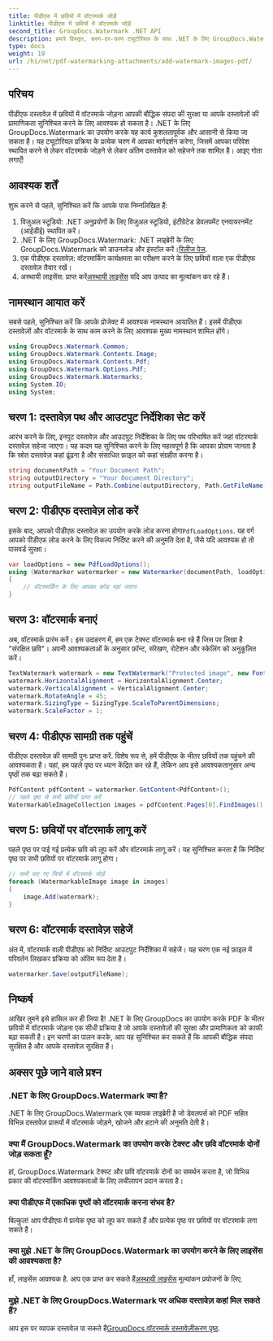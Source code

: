 ```yaml
---
title: पीडीएफ में छवियों में वॉटरमार्क जोड़ें
linktitle: पीडीएफ में छवियों में वॉटरमार्क जोड़ें
second_title: GroupDocs.Watermark .NET API
description: हमारे विस्तृत, चरण-दर-चरण ट्यूटोरियल के साथ .NET के लिए GroupDocs.Watermark का उपयोग करके PDF दस्तावेज़ों में छवियों में वॉटरमार्क जोड़ना सीखें। अपनी पीडीएफ़ को आसानी से सुरक्षित करें।
type: docs
weight: 19
url: /hi/net/pdf-watermarking-attachments/add-watermark-images-pdf/
---
```

## परिचय
पीडीएफ दस्तावेज़ में छवियों में वॉटरमार्क जोड़ना आपकी बौद्धिक संपदा की सुरक्षा या आपके दस्तावेज़ों की प्रामाणिकता सुनिश्चित करने के लिए आवश्यक हो सकता है। .NET के लिए GroupDocs.Watermark का उपयोग करके यह कार्य कुशलतापूर्वक और आसानी से किया जा सकता है। यह ट्यूटोरियल प्रक्रिया के प्रत्येक चरण में आपका मार्गदर्शन करेगा, जिसमें आपका परिवेश स्थापित करने से लेकर वॉटरमार्क जोड़ने से लेकर अंतिम दस्तावेज़ को सहेजने तक शामिल है। आइए गोता लगाएँ!
## आवश्यक शर्तें
शुरू करने से पहले, सुनिश्चित करें कि आपके पास निम्नलिखित हैं:
1. विजुअल स्टूडियो: .NET अनुप्रयोगों के लिए विजुअल स्टूडियो, इंटीग्रेटेड डेवलपमेंट एनवायरनमेंट (आईडीई) स्थापित करें।
2.  .NET के लिए GroupDocs.Watermark: .NET लाइब्रेरी के लिए GroupDocs.Watermark को डाउनलोड और इंस्टॉल करें।[रिलीज पेज](https://releases.groupdocs.com/Watermark/net/).
3. एक पीडीएफ दस्तावेज़: वॉटरमार्किंग कार्यक्षमता का परीक्षण करने के लिए छवियों वाला एक पीडीएफ दस्तावेज़ तैयार रखें।
4.  अस्थायी लाइसेंस: प्राप्त करें[अस्थायी लाइसेंस](https://purchase.groupdocs.com/temporary-license/) यदि आप उत्पाद का मूल्यांकन कर रहे हैं।
## नामस्थान आयात करें
सबसे पहले, सुनिश्चित करें कि आपके प्रोजेक्ट में आवश्यक नामस्थान आयातित हैं। इसमें पीडीएफ दस्तावेज़ों और वॉटरमार्क के साथ काम करने के लिए आवश्यक मुख्य नामस्थान शामिल होंगे।
```csharp
using GroupDocs.Watermark.Common;
using GroupDocs.Watermark.Contents.Image;
using GroupDocs.Watermark.Contents.Pdf;
using GroupDocs.Watermark.Options.Pdf;
using GroupDocs.Watermark.Watermarks;
using System.IO;
using System;
```
## चरण 1: दस्तावेज़ पथ और आउटपुट निर्देशिका सेट करें
आरंभ करने के लिए, इनपुट दस्तावेज़ और आउटपुट निर्देशिका के लिए पथ परिभाषित करें जहां वॉटरमार्क दस्तावेज़ सहेजा जाएगा। यह कदम यह सुनिश्चित करने के लिए महत्वपूर्ण है कि आपका प्रोग्राम जानता है कि स्रोत दस्तावेज़ कहां ढूंढना है और संसाधित फ़ाइल को कहां संग्रहीत करना है।
```csharp
string documentPath = "Your Document Path";
string outputDirectory = "Your Document Directory";
string outputFileName = Path.Combine(outputDirectory, Path.GetFileName(documentPath));
```
## चरण 2: पीडीएफ दस्तावेज़ लोड करें
 इसके बाद, आपको पीडीएफ दस्तावेज़ का उपयोग करके लोड करना होगा`PdfLoadOptions`. यह वर्ग आपको पीडीएफ लोड करने के लिए विकल्प निर्दिष्ट करने की अनुमति देता है, जैसे यदि आवश्यक हो तो पासवर्ड सुरक्षा।
```csharp
var loadOptions = new PdfLoadOptions();
using (Watermarker watermarker = new Watermarker(documentPath, loadOptions))
{
    // वॉटरमार्किंग के लिए आपका कोड यहां जाएगा
}
```
## चरण 3: वॉटरमार्क बनाएं
अब, वॉटरमार्क प्रारंभ करें। इस उदाहरण में, हम एक टेक्स्ट वॉटरमार्क बना रहे हैं जिस पर लिखा है "संरक्षित छवि"। अपनी आवश्यकताओं के अनुसार फ़ॉन्ट, संरेखण, रोटेशन और स्केलिंग को अनुकूलित करें।
```csharp
TextWatermark watermark = new TextWatermark("Protected image", new Font("Arial", 8));
watermark.HorizontalAlignment = HorizontalAlignment.Center;
watermark.VerticalAlignment = VerticalAlignment.Center;
watermark.RotateAngle = 45;
watermark.SizingType = SizingType.ScaleToParentDimensions;
watermark.ScaleFactor = 1;
```
## चरण 4: पीडीएफ सामग्री तक पहुंचें
पीडीएफ दस्तावेज़ की सामग्री पुनः प्राप्त करें. विशेष रूप से, हमें पीडीएफ के भीतर छवियों तक पहुंचने की आवश्यकता है। यहां, हम पहले पृष्ठ पर ध्यान केंद्रित कर रहे हैं, लेकिन आप इसे आवश्यकतानुसार अन्य पृष्ठों तक बढ़ा सकते हैं।
```csharp
PdfContent pdfContent = watermarker.GetContent<PdfContent>();
// पहले पृष्ठ से सभी छवियाँ प्राप्त करें
WatermarkableImageCollection images = pdfContent.Pages[0].FindImages();
```
## चरण 5: छवियों पर वॉटरमार्क लागू करें
पहले पृष्ठ पर पाई गई प्रत्येक छवि को लूप करें और वॉटरमार्क लागू करें। यह सुनिश्चित करता है कि निर्दिष्ट पृष्ठ पर सभी छवियों पर वॉटरमार्क लागू होगा।
```csharp
// सभी पाए गए चित्रों में वॉटरमार्क जोड़ें
foreach (WatermarkableImage image in images)
{
    image.Add(watermark);
}
```
## चरण 6: वॉटरमार्क दस्तावेज़ सहेजें
अंत में, वॉटरमार्क वाली पीडीएफ को निर्दिष्ट आउटपुट निर्देशिका में सहेजें। यह चरण एक नई फ़ाइल में परिवर्तन लिखकर प्रक्रिया को अंतिम रूप देता है।
```csharp
watermarker.Save(outputFileName);
```
## निष्कर्ष
आखिर तुमने इसे हासिल कर ही लिया है! .NET के लिए GroupDocs का उपयोग करके PDF के भीतर छवियों में वॉटरमार्क जोड़ना एक सीधी प्रक्रिया है जो आपके दस्तावेज़ों की सुरक्षा और प्रामाणिकता को काफी बढ़ा सकती है। इन चरणों का पालन करके, आप यह सुनिश्चित कर सकते हैं कि आपकी बौद्धिक संपदा सुरक्षित है और आपके दस्तावेज़ सुरक्षित हैं।
## अक्सर पूछे जाने वाले प्रश्न
### .NET के लिए GroupDocs.Watermark क्या है?
.NET के लिए GroupDocs.Watermark एक व्यापक लाइब्रेरी है जो डेवलपर्स को PDF सहित विभिन्न दस्तावेज़ प्रारूपों में वॉटरमार्क जोड़ने, खोजने और हटाने की अनुमति देती है।
### क्या मैं GroupDocs.Watermark का उपयोग करके टेक्स्ट और छवि वॉटरमार्क दोनों जोड़ सकता हूँ?
हां, GroupDocs.Watermark टेक्स्ट और छवि वॉटरमार्क दोनों का समर्थन करता है, जो विभिन्न प्रकार की वॉटरमार्किंग आवश्यकताओं के लिए लचीलापन प्रदान करता है।
### क्या पीडीएफ में एकाधिक पृष्ठों को वॉटरमार्क करना संभव है?
बिल्कुल! आप पीडीएफ में प्रत्येक पृष्ठ को लूप कर सकते हैं और प्रत्येक पृष्ठ पर छवियों पर वॉटरमार्क लगा सकते हैं।
### क्या मुझे .NET के लिए GroupDocs.Watermark का उपयोग करने के लिए लाइसेंस की आवश्यकता है?
 हाँ, लाइसेंस आवश्यक है. आप एक प्राप्त कर सकते हैं[अस्थायी लाइसेंस](https://purchase.groupdocs.com/temporary-license/) मूल्यांकन प्रयोजनों के लिए.
### मुझे .NET के लिए GroupDocs.Watermark पर अधिक दस्तावेज़ कहां मिल सकते हैं?
 आप इस पर व्यापक दस्तावेज़ पा सकते हैं[GroupDocs.वॉटरमार्क दस्तावेज़ीकरण पृष्ठ](https://reference.groupdocs.com/Watermark/net/).